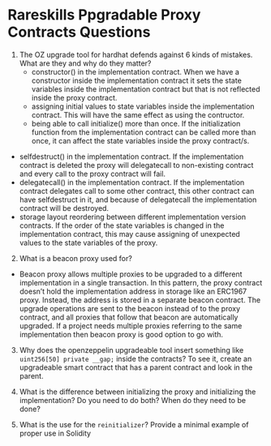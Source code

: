 # Rareskills Ppgradable Proxy Contracts Questions

1. The OZ upgrade tool for hardhat defends against 6 kinds of mistakes. What are they and why do they matter?
    - constructor() in the implementation contract. When we have a constructor inside the implementation contract it sets the state variables inside the implementation contract but that is not reflected inside the proxy contract.
    - assigning initial values to state variables inside the implementation contract. This will have the same effect as using the contructor.
    - being able to call initialize() more than once. If the initialization function from the implementation contract can be called more than once, it can affect the state variables inside the proxy contract/s.
 - selfdestruct() in the implementation contract. If the implementation contract is deleted the proxy will delegatecall to non-existing contract and every call to the proxy contract will fail.
 - delegatecall() in the implementation contract. If the implementation contract delegates call to some other contract, this other contract can have selfdestruct in it, and because of delegatecall the implementation contract will be destroyed.
 - storage layout reordering between different implementation version contracts. If the order of the state variables is changed in the implementation contract, this may cause assigning of unexpected values to the state variables of the proxy.

2. What is a beacon proxy used for?
  - Beacon proxy allows multiple proxies to be upgraded to a different implementation in a single transaction. In this pattern, the proxy contract doesn’t hold the implementation address in storage like an ERC1967 proxy. Instead, the address is stored in a separate beacon contract. The upgrade operations are sent to the beacon instead of to the proxy contract, and all proxies that follow that beacon are automatically upgraded. If a project needs multiple proxies referring to the same implementation then beacon proxy is good option to go with.

3. Why does the openzeppelin upgradeable tool insert something like ```uint256[50] private __gap;``` inside the contracts? To see it, create an upgradeable smart contract that has a parent contract and look in the parent.

4. What is the difference between initializing the proxy and initializing the implementation? Do you need to do both? When do they need to be done?

5. What is the use for the ```reinitializer```? Provide a minimal example of proper use in Solidity
